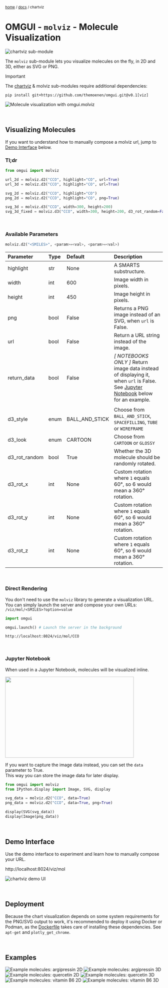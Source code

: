<sub>[home](../#readme) / [docs](readme.md) / chartviz</sub>

# OMGUI - `molviz` - Molecule Visualization

![chartviz sub-module](https://img.shields.io/badge/sub--module-omgui.molviz-yellow)

The `molviz` sub-module lets you visualize molecules on the fly, in 2D and 3D, either as SVG or PNG.

> [!IMPORTANT]
> The [chartviz](chartviz) & molviz sub-modules require additional dependencies:
>
> ```shell
> pip install git+https://github.com/themoenen/omgui.git@v0.1[viz]
> ```

![Molecule visualization with omgui.molviz](assets/mol-example-quercetin--2d.svg)

<br>

## Visualizing Molecules

If you want to understand how to manually compose a molviz url, jump to [Demo Interface](#demo-interface) below.

### Tl;dr

```python
from omgui import molviz

url_2d = molviz.d2("CCO", highlight="CO", url=True)
url_3d = molviz.d3("CCO", highlight="CO", url=True)

svg_2d = molviz.d2("CCO", highlight="CO")
png_2d = molviz.d2("CCO", highlight="CO", png=True)

svg_3d = molviz.d3("CCO", width=300, height=200)
svg_3d_fixed = molviz.d3("CCO", width=300, height=200, d3_rot_random=False, d3_rot_x=1, d3_rot_y=1.5, d3_rot_z=2)

```

<br>

### Available Parameters

```python
molviz.d2("<SMILES>", <param>=<val>, <param>=<val>)
```

| Parameter     | Type | Default        | Description                                                                                                                                              |
| :------------ | :--- | :------------- | :------------------------------------------------------------------------------------------------------------------------------------------------------- |
| highlight     | str  | None           | A SMARTS substructure.                                                                                                                                   |
| width         | int  | 600            | Image width in pixels.                                                                                                                                   |
| height        | int  | 450            | Image height in pixels.                                                                                                                                  |
| png           | bool | False          | Returns a PNG image instead of an SVG, when `url` is False.                                                                                              |
| url           | bool | False          | Return a URL string instead of the image.                                                                                                                |
| return_data   | bool | False          | _[ NOTEBOOKS ONLY ]_ Return image data instead of displaying it, when `url` is False.<br>See [Jupyter Notebook](#jupyter-notebook) below for an example. |
|               |      |                |                                                                                                                                                          |
| d3_style      | enum | BALL_AND_STICK | Choose from `BALL_AND_STICK`, `SPACEFILLING`, `TUBE` or `WIREFRAME`                                                                                      |
| d3_look       | enum | CARTOON        | Choose from `CARTOON` or `GLOSSY`                                                                                                                        |
| d3_rot_random | bool | True           | Whether the 3D molecule should be randomly rotated.                                                                                                      |
| d3_rot_x      | int  | None           | Custom rotation where `1` equals 60°, so 6 would mean a 360° rotation.                                                                                   |
| d3_rot_y      | int  | None           | Custom rotation where `1` equals 60°, so 6 would mean a 360° rotation.                                                                                   |
| d3_rot_z      | int  | None           | Custom rotation where `1` equals 60°, so 6 would mean a 360° rotation.                                                                                   |

<br>

### Direct Rendering

You don't need to use the `molviz` library to generate a visualization URL.  
You can simply launch the server and compose your own URLs: `/viz/mol/<SMILES>?option=value`

```python
import omgui

omgui.launch() # Launch the server in the background
```

```text
http://localhost:8024/viz/mol/CCO
```

<br>

### Jupyter Notebook

When used in a Jupyter Notebook, molecules will be visualized inline.

<kbd><img src="assets/molviz-notebook.png" width="411" height="259"/></kbd>

If you want to capture the image data instead, you can set the `data` parameter to True.  
This way you can store the image data for later display.

```python
from omgui import molviz
from IPython.display import Image, SVG, display

svg_data = molviz.d2("CCO", data=True)
png_data = molviz.d2("CCO", data=True, png=True)

display(SVG(svg_data))
display(Image(png_data))
```

<br>

## Demo Interface

Use the demo interface to experiment and learn how to manually compose your URL.

http://localhost:8024/viz/mol

![chartviz demo UI](assets/molviz-demo-ui.png)

<br>

## Deployment

Because the chart visualization depends on some system requirements for the PNG/SVG output to work, it's recommended to deploy it using Docker or Podman, as the [Dockerfile](Dockerfile) takes care of installing these dependencies. See `apt-get` and `plotly_get_chrome`.

<br>

## Examples

![Example molecules: argipressin 2D](assets/mol-example-argipressin--2d.svg)
![Example molecules: argipressin 3D](assets/mol-example-argipressin--3d.svg)
![Example molecules: quercetin 2D](assets/mol-example-quercetin--2d.svg)
![Example molecules: quercetin 3D](assets/mol-example-quercetin--3d.svg)
![Example molecules: vitamin B6 2D](assets/mol-example-vitamin-b6--2d.svg)
![Example molecules: vitamin B6 3D](assets/mol-example-vitamin-b6--3d.svg)
